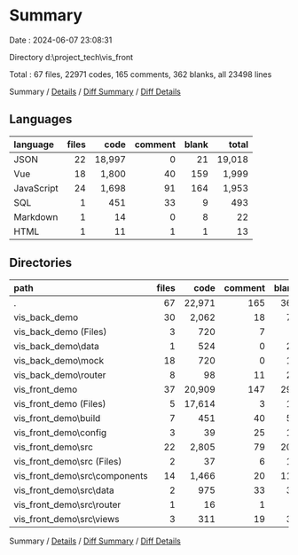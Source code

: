 # Summary

Date : 2024-06-07 23:08:31

Directory d:\\project_tech\\vis_front

Total : 67 files,  22971 codes, 165 comments, 362 blanks, all 23498 lines

Summary / [Details](details.md) / [Diff Summary](diff.md) / [Diff Details](diff-details.md)

## Languages
| language | files | code | comment | blank | total |
| :--- | ---: | ---: | ---: | ---: | ---: |
| JSON | 22 | 18,997 | 0 | 21 | 19,018 |
| Vue | 18 | 1,800 | 40 | 159 | 1,999 |
| JavaScript | 24 | 1,698 | 91 | 164 | 1,953 |
| SQL | 1 | 451 | 33 | 9 | 493 |
| Markdown | 1 | 14 | 0 | 8 | 22 |
| HTML | 1 | 11 | 1 | 1 | 13 |

## Directories
| path | files | code | comment | blank | total |
| :--- | ---: | ---: | ---: | ---: | ---: |
| . | 67 | 22,971 | 165 | 362 | 23,498 |
| vis_back_demo | 30 | 2,062 | 18 | 72 | 2,152 |
| vis_back_demo (Files) | 3 | 720 | 7 | 6 | 733 |
| vis_back_demo\\data | 1 | 524 | 0 | 25 | 549 |
| vis_back_demo\\mock | 18 | 720 | 0 | 17 | 737 |
| vis_back_demo\\router | 8 | 98 | 11 | 24 | 133 |
| vis_front_demo | 37 | 20,909 | 147 | 290 | 21,346 |
| vis_front_demo (Files) | 5 | 17,614 | 3 | 13 | 17,630 |
| vis_front_demo\\build | 7 | 451 | 40 | 56 | 547 |
| vis_front_demo\\config | 3 | 39 | 25 | 19 | 83 |
| vis_front_demo\\src | 22 | 2,805 | 79 | 202 | 3,086 |
| vis_front_demo\\src (Files) | 2 | 37 | 6 | 10 | 53 |
| vis_front_demo\\src\\components | 14 | 1,466 | 20 | 118 | 1,604 |
| vis_front_demo\\src\\data | 2 | 975 | 33 | 34 | 1,042 |
| vis_front_demo\\src\\router | 1 | 16 | 1 | 4 | 21 |
| vis_front_demo\\src\\views | 3 | 311 | 19 | 36 | 366 |

Summary / [Details](details.md) / [Diff Summary](diff.md) / [Diff Details](diff-details.md)